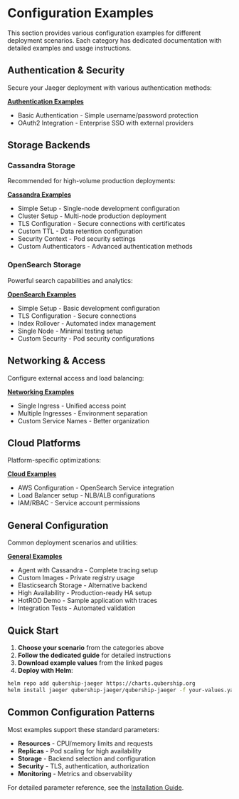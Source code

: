# Configuration Examples

This section provides various configuration examples for different deployment scenarios. Each category has dedicated documentation with detailed examples and usage instructions.

## Authentication & Security

Secure your Jaeger deployment with various authentication methods:

**[Authentication Examples](examples/auth.md)**
- Basic Authentication - Simple username/password protection
- OAuth2 Integration - Enterprise SSO with external providers

## Storage Backends

### Cassandra Storage

Recommended for high-volume production deployments:

**[Cassandra Examples](examples/cassandra.md)**
- Simple Setup - Single-node development configuration
- Cluster Setup - Multi-node production deployment
- TLS Configuration - Secure connections with certificates
- Custom TTL - Data retention configuration
- Security Context - Pod security settings
- Custom Authenticators - Advanced authentication methods

### OpenSearch Storage

Powerful search capabilities and analytics:

**[OpenSearch Examples](examples/opensearch.md)**
- Simple Setup - Basic development configuration
- TLS Configuration - Secure connections
- Index Rollover - Automated index management
- Single Node - Minimal testing setup
- Custom Security - Pod security configurations

## Networking & Access

Configure external access and load balancing:

**[Networking Examples](examples/networking.md)**
- Single Ingress - Unified access point
- Multiple Ingresses - Environment separation
- Custom Service Names - Better organization

## Cloud Platforms

Platform-specific optimizations:

**[Cloud Examples](examples/cloud.md)**
- AWS Configuration - OpenSearch Service integration
- Load Balancer setup - NLB/ALB configurations
- IAM/RBAC - Service account permissions

## General Configuration

Common deployment scenarios and utilities:

**[General Examples](examples/general.md)**
- Agent with Cassandra - Complete tracing setup
- Custom Images - Private registry usage
- Elasticsearch Storage - Alternative backend
- High Availability - Production-ready HA setup
- HotROD Demo - Sample application with traces
- Integration Tests - Automated validation

## Quick Start

1. **Choose your scenario** from the categories above
2. **Follow the dedicated guide** for detailed instructions
3. **Download example values** from the linked pages
4. **Deploy with Helm**:

```bash
helm repo add qubership-jaeger https://charts.qubership.org
helm install jaeger qubership-jaeger/qubership-jaeger -f your-values.yaml
```

## Common Configuration Patterns

Most examples support these standard parameters:

- **Resources** - CPU/memory limits and requests
- **Replicas** - Pod scaling for high availability
- **Storage** - Backend selection and configuration
- **Security** - TLS, authentication, authorization
- **Monitoring** - Metrics and observability

For detailed parameter reference, see the [Installation Guide](installation.md).
